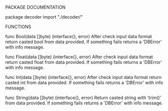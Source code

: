 PACKAGE DOCUMENTATION

package decoder
    import "./decoder/"


FUNCTIONS

func Bool(data []byte) (interface{}, error)
    After check input data format return casted bool from data provided. If
    something fails returns a 'DBError' with info message.

func Float(data []byte) (interface{}, error)
    After check input data format return casted float from data provided. If
    something fails returns a 'DBError' with info message.

func Int(data []byte) (interface{}, error)
    After check input data format return casted int from data provided. If
    something fails returns a 'DBError' with info message.

func String(data []byte) (interface{}, error)
    Return casted string with 'trim()' from data provided. If something
    fails returns a 'DBError' with info message.
